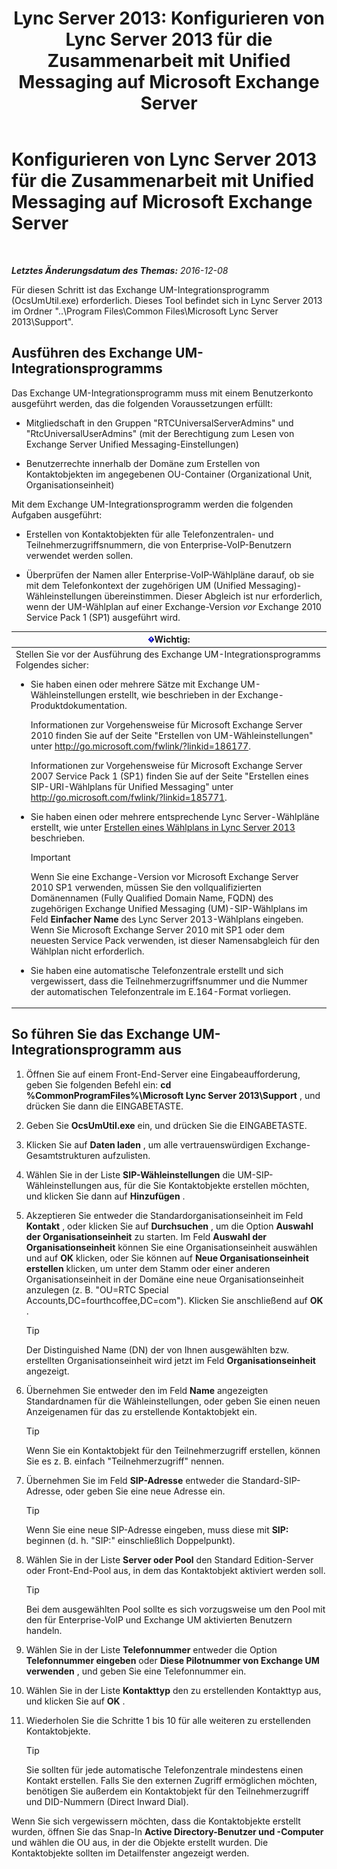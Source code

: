 ﻿---
title: 'Lync Server 2013: Konfigurieren von Lync Server 2013 für die Zusammenarbeit mit Unified Messaging auf Microsoft Exchange Server'
TOCTitle: Konfigurieren von Lync Server 2013 für die Zusammenarbeit mit Unified Messaging auf Microsoft Exchange Server
ms:assetid: 1098ae4d-f57f-44f3-804e-39889d9fc14e
ms:mtpsurl: https://technet.microsoft.com/de-de/library/Gg398193(v=OCS.15)
ms:contentKeyID: 49293206
ms.date: 12/10/2016
mtps_version: v=OCS.15
ms.translationtype: HT
---

# Konfigurieren von Lync Server 2013 für die Zusammenarbeit mit Unified Messaging auf Microsoft Exchange Server

 

_**Letztes Änderungsdatum des Themas:** 2016-12-08_

Für diesen Schritt ist das Exchange UM-Integrationsprogramm (OcsUmUtil.exe) erforderlich. Dieses Tool befindet sich in Lync Server 2013 im Ordner "..\\Program Files\\Common Files\\Microsoft Lync Server 2013\\Support".

## Ausführen des Exchange UM-Integrationsprogramms

Das Exchange UM-Integrationsprogramm muss mit einem Benutzerkonto ausgeführt werden, das die folgenden Voraussetzungen erfüllt:

  - Mitgliedschaft in den Gruppen "RTCUniversalServerAdmins" und "RtcUniversalUserAdmins" (mit der Berechtigung zum Lesen von Exchange Server Unified Messaging-Einstellungen)

  - Benutzerrechte innerhalb der Domäne zum Erstellen von Kontaktobjekten im angegebenen OU-Container (Organizational Unit, Organisationseinheit)

Mit dem Exchange UM-Integrationsprogramm werden die folgenden Aufgaben ausgeführt:

  - Erstellen von Kontaktobjekten für alle Telefonzentralen- und Teilnehmerzugriffsnummern, die von Enterprise-VoIP-Benutzern verwendet werden sollen.

  - Überprüfen der Namen aller Enterprise-VoIP-Wählpläne darauf, ob sie mit dem Telefonkontext der zugehörigen UM (Unified Messaging)-Wähleinstellungen übereinstimmen. Dieser Abgleich ist nur erforderlich, wenn der UM-Wählplan auf einer Exchange-Version *vor* Exchange 2010 Service Pack 1 (SP1) ausgeführt wird.

<table>
<colgroup>
<col style="width: 100%" />
</colgroup>
<thead>
<tr class="header">
<th><img src="images/Gg412910.important(OCS.15).gif" title="important" alt="important" />Wichtig:</th>
</tr>
</thead>
<tbody>
<tr class="odd">
<td>Stellen Sie vor der Ausführung des Exchange UM-Integrationsprogramms Folgendes sicher:
<ul>
<li><p>Sie haben einen oder mehrere Sätze mit Exchange UM-Wähleinstellungen erstellt, wie beschrieben in der Exchange-Produktdokumentation.</p>
<p>Informationen zur Vorgehensweise für Microsoft Exchange Server 2010 finden Sie auf der Seite &quot;Erstellen von UM-Wähleinstellungen&quot; unter <a href="http://go.microsoft.com/fwlink/?linkid=186177" class="uri">http://go.microsoft.com/fwlink/?linkid=186177</a>.</p>
<p>Informationen zur Vorgehensweise für Microsoft Exchange Server 2007 Service Pack 1 (SP1) finden Sie auf der Seite &quot;Erstellen eines SIP-URI-Wählplans für Unified Messaging&quot; unter <a href="http://go.microsoft.com/fwlink/?linkid=185771" class="uri">http://go.microsoft.com/fwlink/?linkid=185771</a>.</p></li>
<li><p>Sie haben einen oder mehrere entsprechende Lync Server-Wählpläne erstellt, wie unter <a href="lync-server-2013-create-a-dial-plan.md">Erstellen eines Wählplans in Lync Server 2013</a> beschrieben.</p>
<div class="alert">

> [!IMPORTANT]
> Wenn Sie eine Exchange-Version vor Microsoft Exchange Server 2010&nbsp;SP1 verwenden, müssen Sie den vollqualifizierten Domänennamen (Fully Qualified Domain Name, FQDN) des zugehörigen Exchange Unified Messaging (UM)-SIP-Wählplans im Feld <STRONG>Einfacher Name</STRONG> des Lync Server 2013-Wählplans eingeben. Wenn Sie Microsoft Exchange Server 2010 mit SP1 oder dem neuesten Service Pack verwenden, ist dieser Namensabgleich für den Wählplan nicht erforderlich.


</div></li>
<li><p>Sie haben eine automatische Telefonzentrale erstellt und sich vergewissert, dass die Teilnehmerzugriffsnummer und die Nummer der automatischen Telefonzentrale im E.164-Format vorliegen.</p></li>
</ul></td>
</tr>
</tbody>
</table>


## So führen Sie das Exchange UM-Integrationsprogramm aus

1.  Öffnen Sie auf einem Front-End-Server eine Eingabeaufforderung, geben Sie folgenden Befehl ein: **cd %CommonProgramFiles%\\Microsoft Lync Server 2013\\Support** , und drücken Sie dann die EINGABETASTE.

2.  Geben Sie **OcsUmUtil.exe** ein, und drücken Sie die EINGABETASTE.

3.  Klicken Sie auf **Daten laden** , um alle vertrauenswürdigen Exchange-Gesamtstrukturen aufzulisten.

4.  Wählen Sie in der Liste **SIP-Wähleinstellungen** die UM-SIP-Wähleinstellungen aus, für die Sie Kontaktobjekte erstellen möchten, und klicken Sie dann auf **Hinzufügen** .

5.  Akzeptieren Sie entweder die Standardorganisationseinheit im Feld **Kontakt** , oder klicken Sie auf **Durchsuchen** , um die Option **Auswahl der Organisationseinheit** zu starten. Im Feld **Auswahl der Organisationseinheit** können Sie eine Organisationseinheit auswählen und auf **OK** klicken, oder Sie können auf **Neue Organisationseinheit erstellen** klicken, um unter dem Stamm oder einer anderen Organisationseinheit in der Domäne eine neue Organisationseinheit anzulegen (z. B. "OU=RTC Special Accounts,DC=fourthcoffee,DC=com"). Klicken Sie anschließend auf **OK** .
    

    > [!TIP]
    > Der Distinguished Name (DN) der von Ihnen ausgewählten bzw. erstellten Organisationseinheit wird jetzt im Feld <STRONG>Organisationseinheit</STRONG> angezeigt.



6.  Übernehmen Sie entweder den im Feld **Name** angezeigten Standardnamen für die Wähleinstellungen, oder geben Sie einen neuen Anzeigenamen für das zu erstellende Kontaktobjekt ein.
    

    > [!TIP]
    > Wenn Sie ein Kontaktobjekt für den Teilnehmerzugriff erstellen, können Sie es z.&nbsp;B. einfach "Teilnehmerzugriff" nennen.



7.  Übernehmen Sie im Feld **SIP-Adresse** entweder die Standard-SIP-Adresse, oder geben Sie eine neue Adresse ein.
    

    > [!TIP]
    > Wenn Sie eine neue SIP-Adresse eingeben, muss diese mit <STRONG>SIP:</STRONG> beginnen (d.&nbsp;h. "SIP:" einschließlich Doppelpunkt).



8.  Wählen Sie in der Liste **Server oder Pool** den Standard Edition-Server oder Front-End-Pool aus, in dem das Kontaktobjekt aktiviert werden soll.
    

    > [!TIP]
    > Bei dem ausgewählten Pool sollte es sich vorzugsweise um den Pool mit den für Enterprise-VoIP und Exchange UM aktivierten Benutzern handeln.



9.  Wählen Sie in der Liste **Telefonnummer** entweder die Option **Telefonnummer eingeben** oder **Diese Pilotnummer von Exchange UM verwenden** , und geben Sie eine Telefonnummer ein.

10. Wählen Sie in der Liste **Kontakttyp** den zu erstellenden Kontakttyp aus, und klicken Sie auf **OK** .

11. Wiederholen Sie die Schritte 1 bis 10 für alle weiteren zu erstellenden Kontaktobjekte.
    

    > [!TIP]
    > Sie sollten für jede automatische Telefonzentrale mindestens einen Kontakt erstellen. Falls Sie den externen Zugriff ermöglichen möchten, benötigen Sie außerdem ein Kontaktobjekt für den Teilnehmerzugriff und DID-Nummern (Direct Inward Dial).



Wenn Sie sich vergewissern möchten, dass die Kontaktobjekte erstellt wurden, öffnen Sie das Snap-In **Active Directory-Benutzer und -Computer** und wählen die OU aus, in der die Objekte erstellt wurden. Die Kontaktobjekte sollten im Detailfenster angezeigt werden.

